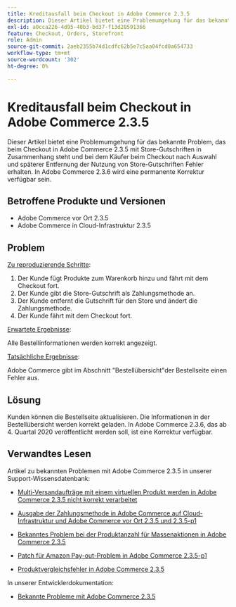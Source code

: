 ```yaml
---
title: Kreditausfall beim Checkout in Adobe Commerce 2.3.5
description: Dieser Artikel bietet eine Problemumgehung für das bekannte Problem, das beim Checkout in Adobe Commerce 2.3.5 mit Store-Gutschriften in Zusammenhang steht und bei dem Käufer beim Checkout nach Auswahl und späterer Entfernung der Nutzung von Store-Gutschriften Fehler erhalten. In Adobe Commerce 2.3.6 wird eine permanente Korrektur verfügbar sein.
exl-id: a0cca226-4d95-40b3-bd37-f13d28591366
feature: Checkout, Orders, Storefront
role: Admin
source-git-commit: 2aeb2355b74d1cdfc62b5e7c5aa04fcd0a654733
workflow-type: tm+mt
source-wordcount: '302'
ht-degree: 0%

---
```


# Kreditausfall beim Checkout in Adobe Commerce 2.3.5

Dieser Artikel bietet eine Problemumgehung für das bekannte Problem, das beim Checkout in Adobe Commerce 2.3.5 mit Store-Gutschriften in Zusammenhang steht und bei dem Käufer beim Checkout nach Auswahl und späterer Entfernung der Nutzung von Store-Gutschriften Fehler erhalten. In Adobe Commerce 2.3.6 wird eine permanente Korrektur verfügbar sein.

## Betroffene Produkte und Versionen

* Adobe Commerce vor Ort 2.3.5
* Adobe Commerce in Cloud-Infrastruktur 2.3.5

## Problem

<u>Zu reproduzierende Schritte</u>:

1. Der Kunde fügt Produkte zum Warenkorb hinzu und fährt mit dem Checkout fort.
1. Der Kunde gibt die Store-Gutschrift als Zahlungsmethode an.
1. Der Kunde entfernt die Gutschrift für den Store und ändert die Zahlungsmethode.
1. Der Kunde fährt mit dem Checkout fort.

<u>Erwartete Ergebnisse</u>:

Alle Bestellinformationen werden korrekt angezeigt.

<u>Tatsächliche Ergebnisse</u>:

Adobe Commerce gibt im Abschnitt &quot;Bestellübersicht&quot;der Bestellseite einen Fehler aus.

## Lösung

Kunden können die Bestellseite aktualisieren. Die Informationen in der Bestellübersicht werden korrekt geladen. In Adobe Commerce 2.3.6, das ab 4. Quartal 2020 veröffentlicht werden soll, ist eine Korrektur verfügbar.

## Verwandtes Lesen

Artikel zu bekannten Problemen mit Adobe Commerce 2.3.5 in unserer Support-Wissensdatenbank:

* [Multi-Versandaufträge mit einem virtuellen Produkt werden in Adobe Commerce 2.3.5 nicht korrekt verarbeitet](/help/troubleshooting/miscellaneous/magento-2-3-5-known-issue-virtual-product-multi-ship-orders.md)

* [Ausgabe der Zahlungsmethode in Adobe Commerce auf Cloud-Infrastruktur und Adobe Commerce vor Ort 2.3.5 und 2.3.5-p1](/help/troubleshooting/known-issues-patches-attached/magento-2-3-5-2-3-5-p1-patch-country-payment-issue.md)


* [Bekanntes Problem bei der Produktanzahl für Massenaktionen in Adobe Commerce 2.3.5](/help/troubleshooting/miscellaneous/bulk-action-product-count-known-issue-in-magento-2-3-5.md)

* [Patch für Amazon Pay-out-Problem in Adobe Commerce 2.3.5-p1](/help/troubleshooting/payments/patch-for-amazon-pay-checkout-issue-in-magento-2-3-5-p1.md)

* [Produktvergleichsfehler in Adobe Commerce 2.3.5](/help/troubleshooting/storefront/product-comparison-known-issue-in-magento-2-3-5.md)

In unserer Entwicklerdokumentation:

* [Bekannte Probleme mit Adobe Commerce 2.3.5](https://commerce-docs.github.io/devdocs-archive/2.3/guides/v2.3/release-notes/release-notes-2-3-5-commerce.html#known-issues)
